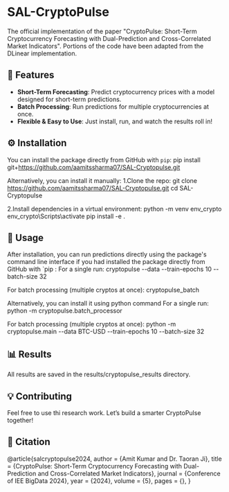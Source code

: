 # SAL-CryptoPulse

The official implementation of the paper "CryptoPulse: Short-Term Cryptocurrency Forecasting with Dual-Prediction and Cross-Correlated Market Indicators". Portions of the code have been adapted from the DLinear implementation.

## 🚀 Features

- **Short-Term Forecasting**: Predict cryptocurrency prices with a model designed for short-term predictions.
- **Batch Processing**: Run predictions for multiple cryptocurrencies at once.
- **Flexible & Easy to Use**: Just install, run, and watch the results roll in!

## ⚙️ Installation

You can install the package directly from GitHub with `pip`:
pip install git+https://github.com/aamitssharma07/SAL-Cryptopulse.git

Alternatively, you can install it manually:
1.Clone the repo:
git clone https://github.com/aamitssharma07/SAL-Cryptopulse.git
cd SAL-Cryptopulse

2.Install dependencies in a virtual environment:
python -m venv env_crypto
env_crypto\Scripts\activate
pip install -e .

## 🎯 Usage
After installation, you can run predictions directly using the package's command line interface if you had installed the  package directly from GitHub with `pip :
For a single run:
cryptopulse --data <crypto-ticker-symbol> --train-epochs 10 --batch-size 32

For batch processing (multiple cryptos at once):
cryptopulse_batch

Alternatively, you can install it using python command
For a single run:
python -m cryptopulse.batch_processor

For batch processing (multiple cryptos at once):
python -m cryptopulse.main --data BTC-USD --train-epochs 10 --batch-size 32

## 📊 Results
All results are saved in the results/cryptopulse_results directory.

## 💡 Contributing
Feel free to use thi research work. Let’s build a smarter CryptoPulse together!

## 📝 Citation
@article{salcryptopulse2024,
  author = {Amit Kumar and Dr. Taoran Ji},
  title = {CryptoPulse: Short-Term Cryptocurrency Forecasting with Dual-Prediction and Cross-Correlated Market Indicators},
  journal = {Conference of IEE BigData 2024},
  year = {2024},
  volume = {5},
  pages = {},
}

